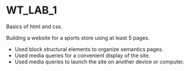 # WT_LAB_1
Basics of html and css.

Building a website for a sports store using at least 5 pages.
* Used block structural elements to organize semantics pages.
* Used media queries for a convenient display of the site.
* Used media queries to launch the site on another device or computer.
